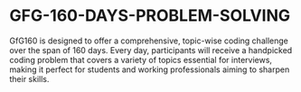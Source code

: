 # GFG-160-DAYS-PROBLEM-SOLVING
GfG160 is designed to offer a comprehensive, topic-wise coding challenge over the span of 160 days. Every day, participants will receive a handpicked coding problem that covers a variety of topics essential for interviews, making it perfect for students and working professionals aiming to sharpen their skills.

